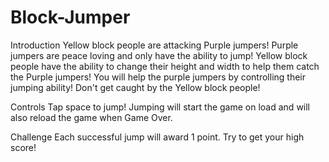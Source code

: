 # Block-Jumper

Introduction
Yellow block people are attacking Purple jumpers! Purple jumpers are peace loving and only have the ability to jump! Yellow block people have the ability to change their height and width to help them catch the Purple jumpers! You will help the purple jumpers by controlling their jumping ability! Don't get caught by the Yellow block people!

Controls
Tap space to jump!
Jumping will start the game on load and will also reload the game when Game Over.

Challenge
Each successful jump will award 1 point. Try to get your high score!
